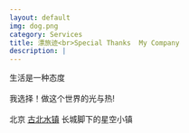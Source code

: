 ```yaml
---
layout: default
img: dog.png
category: Services
title: 漂旅迹<br>Special Thanks  My Company
description: |
---
```

 生活是一种态度 <br>
 <br>
 我选择！做这个世界的光与热!<br>
 <br>
 北京 [古北水镇](http://join.deathtothestockphoto.com/) 长城脚下的星空小镇<br>